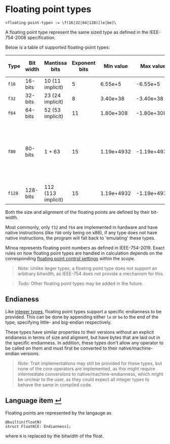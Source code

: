 # Floating point types
```
<floating-point-type> := \f(16|32|64|128)[le|be]\
```

A floating point type represent the same sized type as defined in the IEEE-754-2008 specification.

Below is a table of supported floating-point types:

Type   | Bit width | Mantissa bits      | Exponent bits | Min value  | Max value   | Smallest value | Significant decimal digits | Notes
-------|-----------|--------------------|---------------|------------|-------------|----------------|----------------------------|------
`f16`  | 16-bits   | 10 (11 implicit)   | 5             | 6.55e+5    | -6.55e+5    | 6.10e-5        | 3                          |
`f32`  | 32-bits   | 23 (24 implicit)   | 8             | 3.40e+38   | -3.40e+38   | 1.17e-38       | 6                          |
`f64`  | 64-bits   | 52 (53 implicit)   | 11            | 1.80e+308  | -1.80e+308  | 2.23e-308      | 15                         |
`f80`  | 80-bits   | 1 + 63             | 15            | 1.19e+4932 | -1.19e+4932 | 3.36e-4932     | 18                         | Does not have implicit bit, but explicit integer bit, i.e. `1 + ...`
`f128` | 128-bits  | 112 (113 implicit) | 15            | 1.19e+4932 | -1.19e+4932 | 3.36e-4932     | 33                         |

Both the size and alignment of the floating points are defined by their bit-width.

Most commonly, only `f32` and `f64` are implemented in hardware and have native instructions (like `f80` only being on x86), if any type does not have native instructions, the program will fall back to 'emulating' these types.

Minoa represents floating point numbers as defined in IEEE-754-2019.
Exact rules on how floating point types are handled in calculation depends on the corresponding [floating point control settings] within the scope.

> _Note_: Unlike iteger types, a floating point type does not support an arbitrary bitwidth, as IEEE-754 does not provide a mechanism for this.

> _Todo_: Other floating point types may be added in the future.

## Endianess

Like [integer types], floating point types support a specific endianness to be provided.
This can be done by appending either `le` or `be` to the end of the type, specifying little- and big-endian respectively.

These types have similar properties to their versions without an explicit endianess in terms of size and aligment, but have bytes that are laid out in the specific endianness.
In addition, these types don't allow any operator to be called on them and must first be converted to their native/machine-endian versions.

> _Note_: Trait implementations may still be provided for these types, but none of the core operators are implemented, as this might require intermediate conversions to native/machine-endianness, which might be unclear to the user, as they could expect all integer types to behave the same in compiled code.

## Language item [↵](#floating-point-types)

Floating points are represented by the langauge as
```
@builtin(floatN)
struct FloatN[E: Endianness];
```
where `N` is replaced by the bitwidth of the float.



[integer types]:                   ./integer-types.md
[floating point control settings]: ../../../attributes/code-generation.md#fp_control-